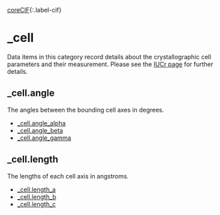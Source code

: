 [coreCIF][1]{:.label-cif}

# \_cell

Data items in this category record details about the crystallographic cell
parameters and their measurement. Please see the
[IUCr page](https://www.iucr.org/__data/iucr/cifdic_html/3/CORE_DIC/CCELL.html)
for further details.

## \_cell.angle

The angles between the bounding cell axes in degrees.

- [\_cell.angle_alpha](https://www.iucr.org/__data/iucr/cifdic_html/3/CORE_DIC/Icell.angle_alpha.html)
- [\_cell.angle_beta](https://www.iucr.org/__data/iucr/cifdic_html/3/CORE_DIC/Icell.angle_beta.html)
- [\_cell.angle_gamma](https://www.iucr.org/__data/iucr/cifdic_html/3/CORE_DIC/Icell.angle_gamma.html)

## \_cell.length

The lengths of each cell axis in angstroms.

- [\_cell.length_a](https://www.iucr.org/__data/iucr/cifdic_html/3/CORE_DIC/Icell.length_a.html)
- [\_cell.length_b](https://www.iucr.org/__data/iucr/cifdic_html/3/CORE_DIC/Icell.length_b.html)
- [\_cell.length_c](https://www.iucr.org/__data/iucr/cifdic_html/3/CORE_DIC/Icell.length_c.html)

<!-- prettier-ignore-start -->
[0]: #
[1]: https://www.iucr.org/resources/cif/dictionaries/browse/cif_core
[2]: https://www.iucr.org/resources/cif/dictionaries/browse/cif_pd
<!-- prettier-ignore-end -->

